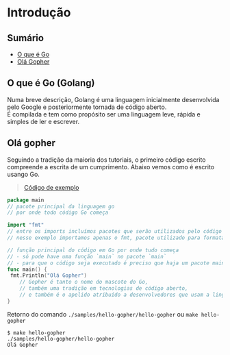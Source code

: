 # Introdução

## Sumário

- [O que é Go](#o-que-é-go-golang)
- [Olá Gopher](#olá-gopher)

## O que é Go (Golang)

Numa breve descrição, Golang é uma linguagem inicialmente desenvolvida pelo Google e posteriormente tornada de código aberto.  
É compilada e tem como propósito ser uma linguagem leve, rápida e simples de ler e escrever.

## Olá gopher

Seguindo a tradição da maioria dos tutoriais, o primeiro código escrito compreende a escrita de um cumprimento. Abaixo vemos como é escrito usango Go.
> [Código de exemplo](/samples/hello-gopher/main.go)

```go
package main
// pacote principal da linguagem go
// por onde todo código Go começa

import "fmt"
// entre os imports incluímos pacotes que serão utilizados pelo código
// nesse exemplo importamos apenas o fmt, pacote utilizado para formatar texto e imprimir no terminal

// função principal do código em Go por onde tudo começa
// - só pode have uma função `main` no pacote `main`
// - para que o código seja executado é preciso que haja um pacote main e uma função main
func main() {
 fmt.Println("Olá Gopher")
    // Gopher é tanto o nome do mascote do Go,
    // também uma tradição em tecnologias de código aberto,
    // e também é o apelido atribuído a desenvolvedores que usam a linguagem
}
```

Retorno do comando `./samples/hello-gopher/hello-gopher` ou `make hello-gopher`

```log
$ make hello-gopher
./samples/hello-gopher/hello-gopher
Olá Gopher
```
